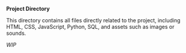 **Project Directory**

This directory contains all files directly related to the project, including HTML, CSS,
JavaScript, Python, SQL, and assets such as images or sounds.

*WIP*